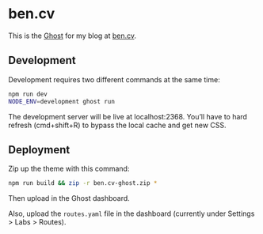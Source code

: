 # ben.cv

This is the [Ghost](https://ghost.org) for my blog at [ben.cv](https://ben.cv).

## Development

Development requires two different commands at the same time:

```sh
npm run dev
NODE_ENV=development ghost run
```

The development server will be live at localhost:2368. You’ll have to hard refresh (cmd+shift+R) to bypass the local cache and get new CSS.

## Deployment

Zip up the theme with this command:

```sh
npm run build && zip -r ben.cv-ghost.zip *
```

Then upload in the Ghost dashboard.

Also, upload the `routes.yaml` file in the dashboard (currently under Settings > Labs > Routes).
